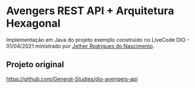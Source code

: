 # Avengers REST API + Arquitetura Hexagonal

Implementação em Java do projeto exemplo construído no LiveCode DIO - 01/04/2021 ministrado por [Jether Rodrigues do Nascimento](https://github.com/jether2011).

## Projeto original

https://github.com/General-Studies/dio-avengers-api
